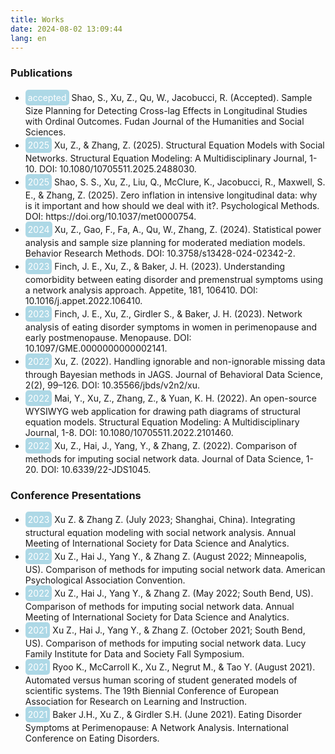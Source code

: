 ```yaml
---
title: Works
date: 2024-08-02 13:09:44
lang: en
---
```


### Publications

- <div style="background-color:lightblue; display: inline-block; border-radius: 5px; padding:4px; color: white"> accepted </div> Shao, S., Xu, Z., Qu, W., Jacobucci, R. (Accepted). Sample Size Planning for Detecting Cross-lag Effects in Longitudinal Studies with Ordinal Outcomes. Fudan Journal of the Humanities and Social Sciences.
- <div style="background-color:lightblue; display: inline-block; border-radius: 5px; padding:4px; color: white"> 2025 </div> Xu, Z., & Zhang, Z. (2025). Structural Equation Models with Social Networks. Structural Equation Modeling: A Multidisciplinary Journal, 1-10. DOI: 10.1080/10705511.2025.2488030.
- <div style="background-color:lightblue; display: inline-block; border-radius: 5px; padding:4px; color: white"> 2025 </div> Shao, S. S., Xu, Z., Liu, Q., McClure, K., Jacobucci, R., Maxwell, S. E., & Zhang, Z. (2025). Zero inflation in intensive longitudinal data: why is it important and how should we deal with it?. Psychological Methods. DOI: https://doi.org/10.1037/met0000754.
- <div style="background-color:lightblue; display: inline-block; border-radius: 5px; padding:4px; color: white"> 2024 </div> Xu, Z., Gao, F., Fa, A., Qu, W., Zhang, Z. (2024). Statistical power analysis and sample size planning for moderated mediation models. Behavior Research Methods. DOI: 10.3758/s13428-024-02342-2.
- <div style="background-color:lightblue; display: inline-block; border-radius: 5px; padding:4px; color: white"> 2023 </div> Finch, J. E., Xu, Z., & Baker, J. H. (2023). Understanding comorbidity between eating disorder and premenstrual symptoms using a network analysis approach. Appetite, 181, 106410. DOI: 10.1016/j.appet.2022.106410.
- <div style="background-color:lightblue; display: inline-block; border-radius: 5px; padding:4px; color: white"> 2023 </div>  Finch, J. E., Xu, Z., Girdler S., & Baker, J. H. (2023). Network analysis of eating disorder symptoms in women in perimenopause and early postmenopause. Menopause. DOI: 10.1097/GME.0000000000002141.
- <div style="background-color:lightblue; display: inline-block; border-radius: 5px; padding:4px; color: white"> 2022 </div>  Xu, Z. (2022). Handling ignorable and non-ignorable missing data through Bayesian methods in JAGS. Journal of Behavioral Data Science, 2(2), 99–126. DOI: 10.35566/jbds/v2n2/xu.
- <div style="background-color:lightblue; display: inline-block; border-radius: 5px; padding:4px; color: white"> 2022 </div>  Mai, Y., Xu, Z., Zhang, Z., & Yuan, K. H. (2022). An open-source WYSIWYG web application for drawing path diagrams of structural equation models. Structural Equation Modeling: A Multidisciplinary Journal, 1-8. DOI: 10.1080/10705511.2022.2101460.
- <div style="background-color:lightblue; display: inline-block; border-radius: 5px; padding:4px; color: white"> 2022 </div> Xu, Z., Hai, J., Yang, Y., & Zhang, Z. (2022). Comparison of methods for imputing social network data. Journal of Data Science, 1-20. DOI: 10.6339/22-JDS1045.

### Conference Presentations

- <div style="background-color:lightblue; display: inline-block; border-radius: 5px; padding:4px; color: white"> 2023 </div>  Xu Z. & Zhang Z. (July 2023; Shanghai, China). Integrating structural equation modeling with social network analysis. Annual Meeting of International Society for Data Science and Analytics. 
- <div style="background-color:lightblue; display: inline-block; border-radius: 5px; padding:4px;  color: white"> 2022 </div> Xu Z., Hai J., Yang Y., & Zhang Z. (August 2022; Minneapolis, US). Comparison of methods for imputing social network data. American Psychological Association Convention. 
- <div style="background-color:lightblue; display: inline-block; border-radius: 5px; padding:4px;  color: white"> 2022 </div> Xu Z., Hai J., Yang Y., & Zhang Z. (May 2022; South Bend, US). Comparison of methods for imputing social network data. Annual Meeting of International Society for Data Science and Analytics. 
- <div style="background-color:lightblue; display: inline-block; border-radius: 5px; padding:4px; color: white"> 2021 </div>  Xu Z., Hai J., Yang Y., & Zhang Z. (October 2021; South Bend, US). Comparison of methods for imputing social network data. Lucy Family Institute for Data and Society Fall Symposium.
- <div style="background-color:lightblue; display: inline-block; border-radius: 5px; padding:4px; color: white"> 2021 </div> Ryoo K., McCarroll K., Xu Z., Negrut M., & Tao Y. (August 2021). Automated versus human scoring of student generated models of scientific systems. The 19th Biennial Conference of European Association for Research on Learning and Instruction.
- <div style="background-color:lightblue; display: inline-block; border-radius: 5px; padding:4px; color: white"> 2021 </div>  Baker J.H., Xu Z., & Girdler S.H. (June 2021). Eating Disorder Symptoms at Perimenopause: A Network Analysis. International Conference on Eating Disorders.
